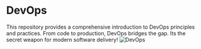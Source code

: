 # DevOps
This repository provides a comprehensive introduction to DevOps principles and practices. From code to production, DevOps bridges the gap. Its the secret weapon for modern software delivery!
![DevOps](https://socialify.git.ci/shahzaneer/DevOps/image?description=1&forks=1&issues=1&language=1&name=1&owner=1&pattern=Diagonal%20Stripes&pulls=1&stargazers=1&theme=Dark)
